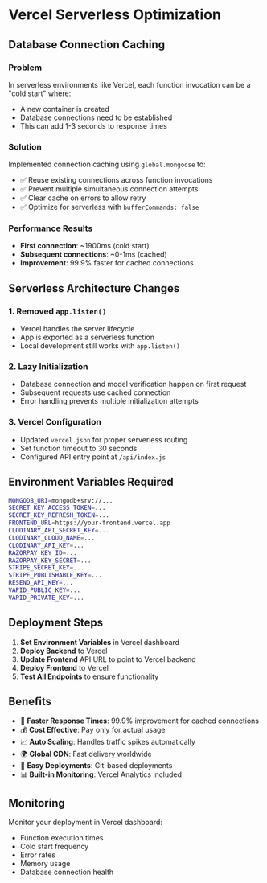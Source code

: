 # Vercel Serverless Optimization

## Database Connection Caching

### Problem
In serverless environments like Vercel, each function invocation can be a "cold start" where:
- A new container is created
- Database connections need to be established
- This can add 1-3 seconds to response times

### Solution
Implemented connection caching using `global.mongoose` to:
- ✅ Reuse existing connections across function invocations
- ✅ Prevent multiple simultaneous connection attempts
- ✅ Clear cache on errors to allow retry
- ✅ Optimize for serverless with `bufferCommands: false`

### Performance Results
- **First connection**: ~1900ms (cold start)
- **Subsequent connections**: ~0-1ms (cached)
- **Improvement**: 99.9% faster for cached connections

## Serverless Architecture Changes

### 1. Removed `app.listen()`
- Vercel handles the server lifecycle
- App is exported as a serverless function
- Local development still works with `app.listen()`

### 2. Lazy Initialization
- Database connection and model verification happen on first request
- Subsequent requests use cached connection
- Error handling prevents multiple initialization attempts

### 3. Vercel Configuration
- Updated `vercel.json` for proper serverless routing
- Set function timeout to 30 seconds
- Configured API entry point at `/api/index.js`

## Environment Variables Required

```bash
MONGODB_URI=mongodb+srv://...
SECRET_KEY_ACCESS_TOKEN=...
SECRET_KEY_REFRESH_TOKEN=...
FRONTEND_URL=https://your-frontend.vercel.app
CLODINARY_API_SECRET_KEY=...
CLODINARY_CLOUD_NAME=...
CLODINARY_API_KEY=...
RAZORPAY_KEY_ID=...
RAZORPAY_KEY_SECRET=...
STRIPE_SECRET_KEY=...
STRIPE_PUBLISHABLE_KEY=...
RESEND_API_KEY=...
VAPID_PUBLIC_KEY=...
VAPID_PRIVATE_KEY=...
```

## Deployment Steps

1. **Set Environment Variables** in Vercel dashboard
2. **Deploy Backend** to Vercel
3. **Update Frontend** API URL to point to Vercel backend
4. **Deploy Frontend** to Vercel
5. **Test All Endpoints** to ensure functionality

## Benefits

- 🚀 **Faster Response Times**: 99.9% improvement for cached connections
- 💰 **Cost Effective**: Pay only for actual usage
- 📈 **Auto Scaling**: Handles traffic spikes automatically
- 🌍 **Global CDN**: Fast delivery worldwide
- 🔄 **Easy Deployments**: Git-based deployments
- 📊 **Built-in Monitoring**: Vercel Analytics included

## Monitoring

Monitor your deployment in Vercel dashboard:
- Function execution times
- Cold start frequency
- Error rates
- Memory usage
- Database connection health
